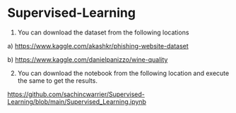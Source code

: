 # Supervised-Learning
1) You can  download the dataset  from the following locations

a) https://www.kaggle.com/akashkr/phishing-website-dataset

b) https://www.kaggle.com/danielpanizzo/wine-quality

2) You can download the notebook from the following location and execute the same to get the results. 

 https://github.com/sachincwarrier/Supervised-Learning/blob/main/Supervised_Learning.ipynb
